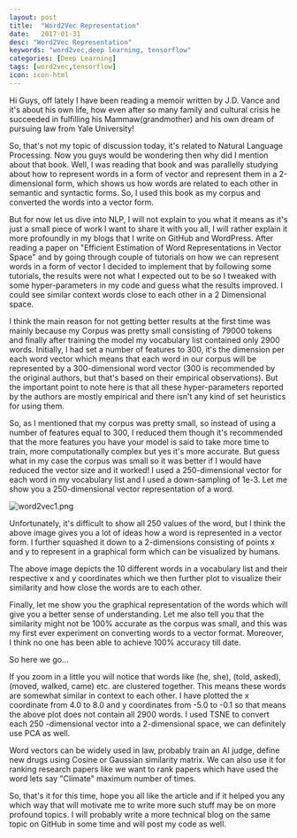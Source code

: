```yaml
---
layout: post
title:  "Word2Vec Representation"
date:   2017-01-31
desc: "Word2Vec Representation"
keywords: "word2vec,deep learning, tensorflow"
categories: [Deep Learning]
tags: [word2vec,tensorflow]
icon: icon-html
---
```


Hi Guys, off lately I have been reading a memoir written by J.D. Vance and it's about his own life, how even after so many family and cultural crisis he succeeded in fulfilling his Mammaw(grandmother) and his own dream of pursuing law from Yale University!

So, that's not my topic of discussion today, it's related to Natural Language Processing. Now you guys would be wondering then why did I mention about that book. Well, I was reading that book and was parallelly studying about how to represent words in a form of vector and represent them in a 2-dimensional form, which shows us how words are related to each other in semantic and syntactic forms. So, I used this book as my corpus and converted the words into a vector form.

But for now let us dive into NLP, I will not explain to you what it means as it's just a small piece of work I want to share it with you all, I will rather explain it more profoundly in my blogs that I write on GitHub and WordPress. After reading a paper on "Efficient Estimation of Word Representations in Vector Space" and by going through couple of tutorials on how we can represent words in a form of vector I decided to implement that by following some tutorials, the results were not what I expected out to be so I tweaked with some hyper-parameters in my code and guess what the results improved. I could see similar context words close to each other in a 2 Dimensional space.

I think the main reason for not getting better results at the first time was mainly because my Corpus was pretty small consisting of 79000 tokens and finally after training the model my vocabulary list contained only 2900 words. Initially, I had set a number of features to 300, it's the dimension per each word vector which means that each word in our corpus will be represented by a 300-dimensional word vector (300 is recommended by the original authors, but that's based on their empirical observations). But the important point to note here is that all these hyper-parameters reported by the authors are mostly empirical and there isn't any kind of set heuristics for using them.

So, as I mentioned that my corpus was pretty small, so instead of using a number of features equal to 300, I reduced them though it's recommended that the more features you have your model is said to take more time to train, more computationally complex but yes it's more accurate. But guess what in my case the corpus was small so it was better if I would have reduced the vector size and it worked! I used a 250-dimensional vector for each word in my vocabulary list and I used a down-sampling of 1e-3. Let me show you a 250-dimensional vector representation of a word.

![word2vec1.png]({{site.baseurl}}/_posts/word2vec1.png)

Unfortunately, it's difficult to show all 250 values of the word, but I think the above image gives you a lot of ideas how a word is represented in a vector form. I further squashed it down to a 2-dimensions consisting of points x and y to represent in a graphical form which can be visualized by humans.


The above image depicts the 10 different words in a vocabulary list and their respective x and y coordinates which we then further plot to visualize their similarity and how close the words are to each other.

Finally, let me show you the graphical representation of the words which will give you a better sense of understanding. Let me also tell you that the similarity might not be 100% accurate as the corpus was small, and this was my first ever experiment on converting words to a vector format. Moreover, I think no one has been able to achieve 100% accuracy till date.

So here we go...


If you zoom in a little you will notice that words like (he, she), (told, asked), (moved, walked, came) etc. are clustered together. This means these words are somewhat similar in context to each other. I have plotted the x coordinate from 4.0 to 8.0 and y coordinates from -5.0 to -0.1 so that means the above plot does not contain all 2900 words. I used TSNE to convert each 250 -dimensional vector into a 2-dimensional space, we can definitely use PCA as well.

Word vectors can be widely used in law, probably train an AI judge, define new drugs using Cosine or Gaussian similarity matrix. We can also use it for ranking research papers like we want to rank papers which have used the word lets say "Climate" maximum number of times.

So, that's it for this time, hope you all like the article and if it helped you any which way that will motivate me to write more such stuff may be on more profound topics. I will probably write a more technical blog on the same topic on GitHub in some time and will post my code as well.

